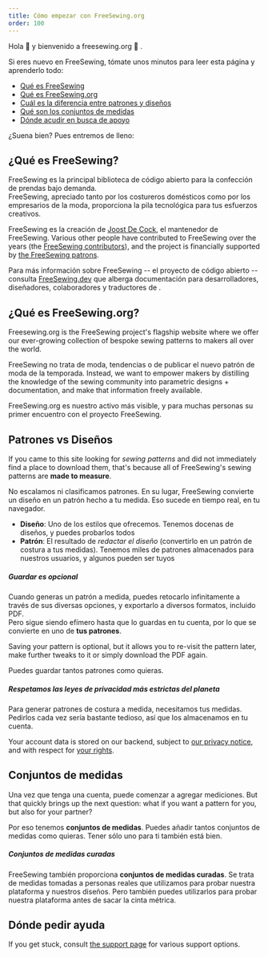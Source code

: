 ```yaml
---
title: Cómo empezar con FreeSewing.org
order: 100
---
```


Hola 👋 y bienvenido a freesewing.org 🙂 .

Si eres nuevo en FreeSewing, tómate unos minutos para leer esta página y aprenderlo todo:

- [Qué es FreeSewing](#what-is-freesewing)
- [Qué es FreeSewing.org](#what-is-freesewingorg)
- [Cuál es la diferencia entre patrones y diseños](#patterns-vs-designs)
- [Qué son los conjuntos de medidas](#measurements-sets)
- [Dónde acudir en busca de apoyo](#where-to-turn-to-for-help)

¿Suena bien? Pues entremos de lleno:

## ¿Qué es FreeSewing?

FreeSewing es la principal biblioteca de código abierto [](https://github.com/freesewing) para la confección de prendas bajo demanda.  
FreeSewing, apreciado tanto por los costureros domésticos como por los empresarios de la moda, proporciona la pila tecnológica para tus esfuerzos creativos.

FreeSewing es la creación de [Joost De Cock](https://github.com/joostdecock), el mantenedor de FreeSewing. Various other people have contributed to FreeSewing over the years (the [FreeSewing contributors](https://github.com/freesewing/freesewing?tab=readme-ov-file#contributors-)), and the project is financially supported by [the FreeSewing patrons](/patrons).

<Tip>

Para más información sobre FreeSewing -- el proyecto de código abierto -- consulta
[FreeSewing.dev](https://freesewing.dev/) que alberga documentación para desarrolladores, diseñadores, colaboradores y traductores de
.

</Tip>

## ¿Qué es FreeSewing.org?

Freesewing.org is the FreeSewing project's flagship website where we offer our ever-growing collection of bespoke sewing patterns to makers all over the world.

FreeSewing no trata de moda, tendencias o de publicar el nuevo patrón de moda de la temporada. Instead, we want to empower makers by distilling the knowledge of the sewing community into parametric designs + documentation, and make that information freely available.

FreeSewing.org es nuestro activo más visible, y para muchas personas su primer encuentro con el proyecto FreeSewing.

## Patrones vs Diseños

If you came to this site looking for _sewing patterns_ and did not immediately find a place to download them, that's because all of FreeSewing's sewing patterns are **made to measure**.

No escalamos ni clasificamos patrones. En su lugar, FreeSewing convierte un diseño en un patrón hecho a tu medida. Eso sucede en tiempo real, en tu navegador.

- **Diseño**: Uno de los estilos que ofrecemos. Tenemos docenas de diseños, y puedes probarlos todos
- **Patrón**: El resultado de *redactar el diseño* (convertirlo en un patrón de costura a tus medidas). Tenemos miles de patrones almacenados para nuestros usuarios, y algunos pueden ser tuyos

<Tip>

##### Guardar es opcional

Cuando generas un patrón a medida, puedes retocarlo infinitamente a través de sus diversas opciones,
y exportarlo a diversos formatos, incluido PDF.  
Pero sigue siendo efímero hasta que lo guardas en tu cuenta, por lo que
se convierte en uno de **tus patrones**.

Saving your pattern is optional, but it allows you to re-visit the pattern later, make further tweaks to it or simply download the PDF again.

Puedes guardar tantos patrones como quieras.

</Tip>

<Note>

##### Respetamos las leyes de privacidad más estrictas del planeta
Para generar patrones de costura a medida, necesitamos tus medidas.
Pedirlos cada vez sería bastante tedioso, así que los almacenamos en tu cuenta.

Your account data is stored on our backend, subject to [our privacy notice](/docs/about/privacy),
and with respect for [your rights](/docs/about/rights/).

</Note>

## Conjuntos de medidas

Una vez que tenga una cuenta, puede comenzar a agregar mediciones. But that quickly brings up the next question: what if you want a pattern for you, but also for your partner?

Por eso tenemos **conjuntos de medidas**. Puedes añadir tantos conjuntos de medidas como quieras. Tener sólo uno para ti también está bien.

<Tip>

##### Conjuntos de medidas curadas

FreeSewing también proporciona **conjuntos de medidas curadas**. Se trata de medidas tomadas a personas reales que utilizamos para probar nuestra plataforma y nuestros diseños. Pero también puedes utilizarlos para probar nuestra plataforma antes de sacar la cinta métrica.

</Tip>

## Dónde pedir ayuda

If you get stuck, consult [the support page](/support/) for various support options.


